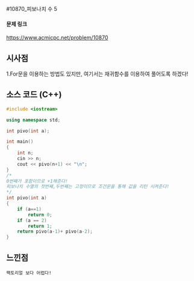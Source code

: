 #10870_피보나치 수 5

#### 문제 링크
https://www.acmicpc.net/problem/10870

## 시사점

1.For문을 이용하는 방법도 있지만, 여기서는 재귀함수를 이용하여 풀어도록 하겠다!

##  소스 코드 (C++) 


``` c++
#include <iostream>

using namespace std;

int pivo(int a);

int main() 
{
    int n;
    cin >> n;
    cout << pivo(n+1) << "\n";
}
/*
0번째가 포함이므로 +1해준다!
피보나치 수열의 첫번째,두번째는 고정이므로 조건문을 통해 값을 리턴 시켜준다!
*/
int pivo(int a)
{
    if (a==1)
        return 0;
    if (a == 2)
        return 1;
    return pivo(a-1)+ pivo(a-2);
}
```



## 느낀점
```
팩토리얼 보다 어렵다!
```

